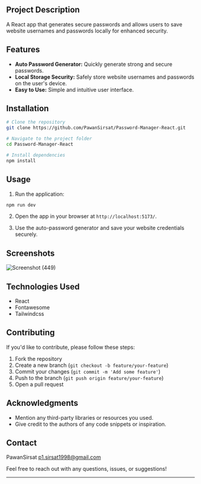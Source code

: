 ## Project Description

A React app that generates secure passwords and allows users to save website usernames and passwords locally for enhanced security.

## Features

- **Auto Password Generator:** Quickly generate strong and secure passwords.
- **Local Storage Security:** Safely store website usernames and passwords on the user's device.
- **Easy to Use:** Simple and intuitive user interface.

## Installation

```bash
# Clone the repository
git clone https://github.com/PawanSirsat/Password-Manager-React.git

# Navigate to the project folder
cd Password-Manager-React

# Install dependencies
npm install
```

## Usage

1. Run the application:

```bash
npm run dev
```

2. Open the app in your browser at `http://localhost:5173/`.

3. Use the auto-password generator and save your website credentials securely.

## Screenshots

![Screenshot (449)](https://github.com/PawanSirsat/Password-Manager-React/assets/48860105/fe4ec9fd-21d8-4f28-89d1-ef81bcf1f350)


## Technologies Used

- React
- Fontawesome
- Tailwindcss

## Contributing

If you'd like to contribute, please follow these steps:

1. Fork the repository
2. Create a new branch (`git checkout -b feature/your-feature`)
3. Commit your changes (`git commit -m 'Add some feature'`)
4. Push to the branch (`git push origin feature/your-feature`)
5. Open a pull request

## Acknowledgments

- Mention any third-party libraries or resources you used.
- Give credit to the authors of any code snippets or inspiration.

## Contact

PawanSirsat
p1.sirsat1998@gmail.com

Feel free to reach out with any questions, issues, or suggestions!

---

